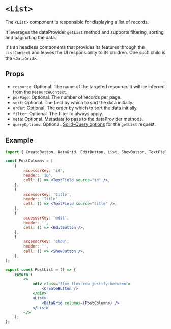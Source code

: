 # `<List>`

The `<List>` component is responsible for displaying a list of records.

It leverages the dataProvider `getList` method and supports filtering, sorting and paginating the data.

It's an headless components that provides its features through the `ListContext` and leaves the UI responsibility to its children. One such child is the `<DataGrid>`.

## Props

- `resource`: Optional. The name of the targeted resource. It will be inferred from the `ResourceContext`.
- `perPage`: Optional. The number of records per page.
- `sort`: Optional. The field by which to sort the data initially.
- `order`: Optional. The order by which to sort the data initially.
- `filter`: Optional. The filter to always apply.
- `meta`: Optional. Metadata to pass to the dataProvider methods.
- `queryOptions`: Optional. [Solid-Query options](https://tanstack.com/query/latest/docs/react/reference/useQuery) for the `getList` request.

## Example

```jsx
import { CreateButton, DataGrid, EditButton, List, ShowButton, TextField } from '@solid-admin/admin';

const PostColumns = [
	{
		accessorKey: 'id',
		header: 'ID',
		cell: () => <TextField source="id" />,
	},
	{
		accessorKey: 'title',
		header: 'Title',
		cell: () => <TextField source="title" />,
	},
	{
		accessorKey: 'edit',
		header: '',
		cell: () => <EditButton />,
	},
	{
		accessorKey: 'show',
		header: '',
		cell: () => <ShowButton />,
	},
];

export const PostList = () => {
	return (
		<>
			<div class="flex flex-row justify-between">
				<CreateButton />
			</div>
			<List>
				<DataGrid columns={PostColumns} />
			</List>
		</>
	);
};
```